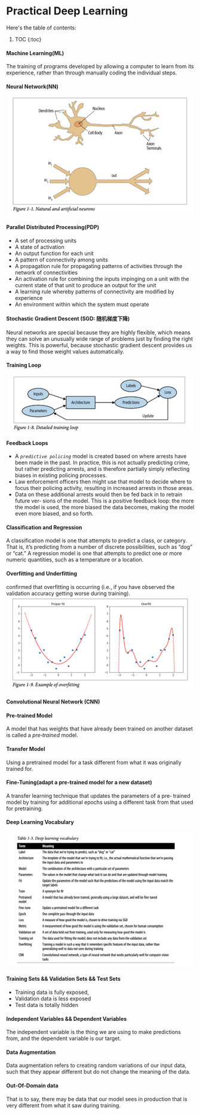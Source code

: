 # Practical Deep Learning
Here's the table of contents:

1. TOC
{:toc}

#### Machine Learning(ML)
The training of programs developed by allowing a computer to learn from its experience, rather than through manually coding the individual steps.
#### Neural Network(NN)
![](/images/Pastedimage20240314180458.png "neural network")
#### Parallel Distributed Processing(PDP)
- A set of processing units 
- A state of activation 
- An output function for each unit 
- A pattern of connectivity among units
- A propagation rule for propagating patterns of activities through the network of connectivities
- An activation rule for combining the inputs impinging on a unit with the current state of that unit to produce an output for the unit
- A learning rule whereby patterns of connectivity are modified by experience
- An environment within which the system must operate
#### Stochastic Gradient Descent (SGD: 随机梯度下降)
Neural networks are special because they are highly flexible, which means they can solve an unusually wide range of problems just by finding the right weights. This is powerful, because stochastic gradient descent provides us a way to find those weight values automatically.
#### Training Loop
![](/images/Pastedimage20240315111753.png)
#### Feedback Loops 
- A *`predictive policing`* model is created based on where arrests have been made in the past. In practice, this is not actually predicting crime, but rather predicting arrests, and is therefore partially simply reflecting biases in existing policing processes.
- Law enforcement officers then might use that model to decide where to focus their policing activity, resulting in increased arrests in those areas. 
- Data on these additional arrests would then be fed back in to retrain future ver‐ sions of the model.
This is a positive feedback loop: the more the model is used, the more biased the data becomes, making the model even more biased, and so forth.
#### Classification and Regression
A classification model is one that attempts to predict a class, or category. That is, it’s predicting from a number of discrete possibilities, such as “dog” or “cat.” 
A regression model is one that attempts to predict one or more numeric quantities, such as a temperature or a location.
#### Overfitting and Underfitting
confirmed that overfitting is occurring (i.e., if you have observed the validation accuracy getting worse during training).
![](/images/Pastedimage20240315115211.png)
#### Convolutional Neural Network (CNN)

#### Pre-trained Model
A model that has weights that have already been trained on another dataset is called a *pre‐trained* model.
#### Transfer Model
Using a pretrained model for a task different from what it was originally trained for.
#### Fine-Tuning(adapt a pre-trained model for a new dataset)
A transfer learning technique that updates the parameters of a pre‐ trained model by training for additional epochs using a different task from that used for pretraining.
####  Deep Learning Vocabulary
![](/images/Pastedimage20240315144530.png)
#### Training Sets && Validation Sets && Test Sets
- Training data is fully exposed, 
- Validation data is less exposed
- Test data is totally hidden
#### Independent Variables && Dependent Variables
The independent variable is the thing we are using to make predictions from, and the dependent variable is our target.
#### Data Augmentation
Data augmentation refers to creating random variations of our input data, such that they appear different but do not change the meaning of the data.
#### Out-Of-Domain data
That is to say, there may be data that our model sees in production that is very different from what it saw during training.
